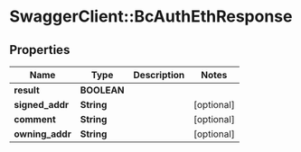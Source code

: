 # SwaggerClient::BcAuthEthResponse

## Properties
Name | Type | Description | Notes
------------ | ------------- | ------------- | -------------
**result** | **BOOLEAN** |  | 
**signed_addr** | **String** |  | [optional] 
**comment** | **String** |  | [optional] 
**owning_addr** | **String** |  | [optional] 


